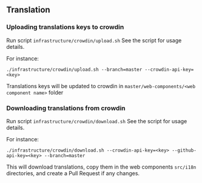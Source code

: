 ## Translation
 
### Uploading translations keys to crowdin
Run script `infrastructure/crowdin/upload.sh`
See the script for usage details.

For instance:
```shell
./infrastructure/crowdin/upload.sh --branch=master --crowdin-api-key=<key> 
```
Translations keys will be updated to crowdin in `master/web-components/<web component name>` folder

### Downloading translations from crowdin

Run script `infrastructure/crowdin/download.sh`
See the script for usage details.

For instance:
```shell
./infrastructure/crowdin/download.sh --crowdin-api-key=<key> --github-api-key=<key> --branch=master
```

This will download translations, copy them in the web components `src/i18n` directories, and create a Pull Request if any changes.

